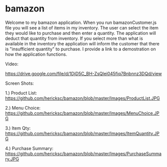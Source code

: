 # bamazon

Welcome to my bamazon application. When you run bamazonCustomer.js file you will see a list of items in my inventory. The user can select the item they would like to purchase and then enter a quantity. The application will deduct that quantity from inventory. If you select more than what is available in the inventory the application will inform the customer that there is "insufficient quantity" to purchase. I provide a link to a demostration on how the application functions. 


Video:

https://drive.google.com/file/d/1DjD5C_BH-ZsQlei045fiq7Bnbnnz3DQd/view


Screen Shots:

1.) Product List: https://github.com/hericksc/bamazon/blob/master/Images/ProductList.JPG


2.) Menu Choice: https://github.com/hericksc/bamazon/blob/master/Images/MenuChoice.JPG


3.) Item Qty: https://github.com/hericksc/bamazon/blob/master/Images/ItemQuantity.JPG


4.) Purchase Summary: https://github.com/hericksc/bamazon/blob/master/Images/PurchaseSummary.JPG

